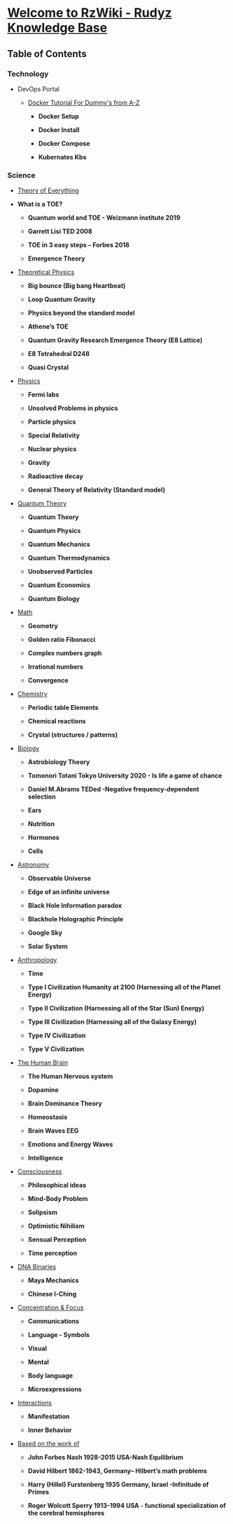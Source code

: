 # [Welcome to RzWiki - Rudyz Knowledge Base](https://github.com/6rz6/RzWiki/wiki/)


##  Table of Contents

 ### Technology

- DevOps Portal
   
     - [Docker Tutorial For Dummy's from A-Z](https://github.com/6rz6/6rz6/blob/main/Docker%20Tutorial%20For%20Dummy's%20from%20A-Z.md)

       - **Docker Setup**
    
       - **Docker Install**
            
       - **Docker Compose**
            
       - **Kubernates Kbs**
    
### Science

   - [Theory of Everything](https://github.com/6rz6/6rz6/blob/main/Theory%20of%20Everything.md)
  

   - **What is a TOE?**
    
     - **Quantum world and TOE - Weizmann institute 2019**
    
     - **Garrett Lisi TED 2008**
    
     - **TOE in 3 easy steps – Forbes 2018**
    
     - **Emergence Theory**
 

- [Theoretical Physics](https://github.com/6rz6/6rz6/blob/main/Theoretical%20Physics.md)

    - **Big bounce (Big bang Heartbeat)**

    - **Loop Quantum Gravity**

    - **Physics beyond the standard model**

    - **Athene’s TOE**

    - **Quantum Gravity Research Emergence Theory (E8 Lattice)**

    - **E8 Tetrahedral D248**

    - **Quasi Crystal**
   
- [Physics](https://github.com/6rz6/6rz6/blob/main/Physics.md)

    - **Fermi labs**
    
    - **Unsolved Problems in physics**
    
    - **Particle physics**
    
    - **Special Relativity**

    - **Nuclear physics**

    - **Gravity**

    - **Radioactive decay**

    - **General Theory of Relativity (Standard model)**


- [Quantum Theory](https://github.com/6rz6/6rz6/blob/main/Quantum%20Theory.md)

    - **Quantum Theory**

    - **Quantum Physics**

    - **Quantum Mechanics**

    - **Quantum Thermodynamics**

    - **Unobserved Particles**

    - **Quantum Economics**

    - **Quantum Biology**
    
- [Math](https://github.com/6rz6/6rz6/blob/main/Maths.md)

    - **Geometry**

    - **Golden ratio Fibonacci**

    - **Complex numbers graph**

    - **Irrational numbers**

    - **Convergence**
    
- [Chemistry](https://github.com/6rz6/6rz6/blob/main/Chemistry.md)

    - **Periodic table Elements**
    
    - **Chemical reactions**

    - **Crystal (structures / patterns)**
    
- [Biology](https://github.com/6rz6/6rz6/blob/main/Biology.md)

    - **Astrobiology Theory**

    - **Tomonori Totani Tokyo University 2020 - Is life a game of chance**

    - **Daniel M.Abrams TEDed -Negative frequency-dependent selection**

    - **Ears**

    - **Nutrition**

    - **Hormones**

    - **Cells**
    
- [Astronomy](https://github.com/6rz6/6rz6/blob/main/Astronomy.md)

    - **Observable Universe**

    - **Edge of an infinite universe**

    - **Black Hole Information paradox**

    - **Blackhole Holographic Principle**

    - **Google Sky**

    - **Solar System**

- [Anthropology](https://github.com/6rz6/6rz6/blob/main/Anthropology.md)

    - **Time**

    - **Type I Civilization Humanity at 2100 (Harnessing all of the Planet Energy)**

    - **Type II Civilization (Harnessing all of the Star (Sun) Energy)**

    - **Type III Civilization (Harnessing all of the Galaxy Energy)**

    - **Type IV Civilization**

    - **Type V Civilization**
    
- [The Human Brain](https://github.com/6rz6/6rz6/blob/main/The%20Human%20Brain.md)

    - **The Human Nervous system**

    - **Dopamine**

    - **Brain Dominance Theory**

    - **Homeostasis**

    - **Brain Waves EEG**

    - **Emotions and Energy Waves**

    - **Intelligence**
   
- [Consciousness](https://github.com/6rz6/6rz6/blob/main/Consciousness.md)

    - **Philosophical ideas**

    - **Mind-Body Problem**

    - **Solipsism**

    - **Optimistic Nihilism**

    - **Sensual Perception**

    - **Time perception**

- [DNA Binaries](https://github.com/6rz6/6rz6/blob/main/DNA%20Binaries.md)

    - **Maya Mechanics**

    - **Chinese l-Ching**

- [Concentration & Focus](https://github.com/6rz6/6rz6/blob/main/Concentration%20&%20Focus.md)

    - **Communications**

    - **Language - Symbols**

    - **Visual**

    - **Mental**

    - **Body language**

    - **Microexpressions**
    
- [Interactions](https://github.com/6rz6/6rz6/blob/main/Interactions.md)

    - **Manifestation**
    
    - **Inner Behavior**

- [Based on the work of](https://github.com/6rz6/6rz6/blob/main/Based%20on%20the%20work%20of.md)

    - **John Forbes Nash 1928-2015 USA-Nash Equilibrium**
    
    - **David Hilbert 1862-1943, Germany– Hilbert’s math problems**
    
    - **Harry (Hillel) Furstenberg 1935 Germany, Israel -Infinitude of Primes**
    
    - **Roger Wolcott Sperry 1913-1994 USA - functional specialization of the cerebral hemispheres**
